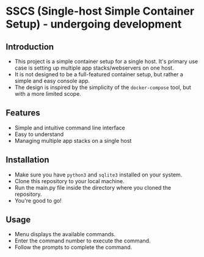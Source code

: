 # SSCS (Single-host Simple Container Setup) - undergoing development

## Introduction
- This project is a simple container setup for a single host. It's primary use case is setting up multiple app stacks/webservers on one host. 
- It is not designed to be a full-featured container setup, but rather a simple and easy console app.
- The design is inspired by the simplicity of the `docker-compose` tool, but with a more limited scope.

## Features
- Simple and intuitive command line interface
- Easy to understand 
- Managing multiple app stacks on a single host

## Installation
- Make sure you have `python3` and `sqlite3` installed on your system.
- Clone this repository to your local machine.
- Run the main.py file inside the directory where you cloned the repository.
- You're good to go!

## Usage
- Menu displays the available commands.
- Enter the command number to execute the command.
- Follow the prompts to complete the command.
